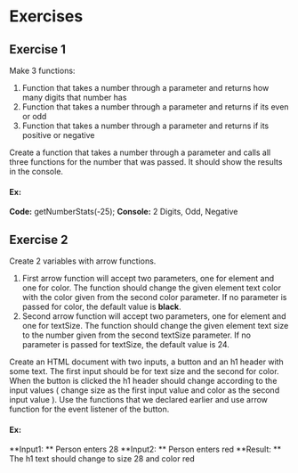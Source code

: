 # Exercises

## Exercise 1

Make 3 functions:

1. Function that takes a number through a parameter and returns how many digits that number has
2. Function that takes a number through a parameter and returns if its even or odd
3. Function that takes a number through a parameter and returns if its positive or negative

Create a function that takes a number through a parameter and calls all three functions for the number that was passed.
It should show the results in the console.

#### Ex:

**Code:** getNumberStats(-25);
**Console:** 2 Digits, Odd, Negative
 
## Exercise 2

Create 2 variables with arrow functions.

1. First arrow function will accept two parameters, one for element and one for color. The function should change the
   given element text color with the color given from the second color parameter. If no parameter is passed for color,
   the default value is **black**.
2. Second arrow function will accept two parameters, one for element and one for textSize. The function should change
   the given element text size to the number given from the second textSize parameter. If no parameter is passed for
   textSize, the default value is 24.

Create an HTML document with two inputs, a button and an h1 header with some text. The first input should be for text
size and the second for color. When the button is clicked the h1 header should change according to the input values (
change size as the first input value and color as the second input value ). Use the functions that we declared earlier
and use arrow function for the event listener of the button.

#### Ex:

**Input1: ** Person enters 28
**Input2: ** Person enters red
**Result: ** The h1 text should change to size 28 and color red
